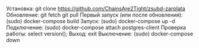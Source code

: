 Установка:
git clone https://github.com/ChainsAre2Tight/zsubd-zarplata
Обновление:
git fetch
git pull
Первый запуск (или после обновления):
(sudo) docker-compose build
Запуск:
(sudo) docker-compose up -d
Подключение:
(sudo) docker-compose attach postgres-client
Проверка работы:
select version();
Выход:
exit
Выключение:
(sudo) docker-compose down